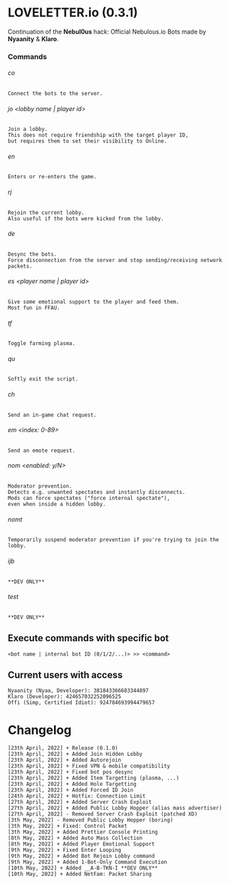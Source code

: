# LOVELETTER.io (0.3.1)
Continuation of the **Nebul0us** hack: Official Nebulous.io Bots made by **Nyaanity** &amp; **Klaro**.


### Commands


###### co
	Connect the bots to the server.


###### jo <lobby name | player id>
	Join a lobby.
	This does not require friendship with the target player ID,
	but requires them to set their visibility to Online.


###### en
	Enters or re-enters the game.


###### rj
	Rejoin the current lobby.
	Also useful if the bots were kicked from the lobby.


###### de
	Desync the bots.
	Force disconnection from the server and stop sending/receiving network packets.


###### es <player name | player id>
	Give some emotional support to the player and feed them.
	Most fun in FFAU.


###### tf
	Toggle farming plasma.


###### qu
	Softly exit the script.


###### ch <message>
	Send an in-game chat request.


###### em <index: 0-89>
	Send an emote request.


###### nom <max spectators> <max players> <enabled: y/N>
	Moderator prevention.
	Detects e.g. unwanted spectates and instantly disconnects.
	Mods can force spectates ("force internal spectate"),
	even when inside a hidden lobby.


###### nomt <timeout>
	Temporarily suspend moderator prevention if you're trying to join the lobby.


###### ijb <token>
	**DEV ONLY**


###### test
	**DEV ONLY**


## Execute commands with specific bot
	<bot name | internal bot ID (0/1/2/...)> >> <command>


## Current users with access
	Nyaanity (Nyaa, Developer): 381843366683344897
	Klaro (Developer): 424657032252096525
	Offi (Simp, Certified Idiot): 924784693994479657


# Changelog
	[23th April, 2022] + Release (0.1.0)
	[23th April, 2022] + Added Join Hidden Lobby
	[23th April, 2022] + Added Autorejoin
	[23th April, 2022] + Fixed VPN & mobile compatibility
	[23th April, 2022] + Fixed bot pos desync
	[23th April, 2022] + Added Item Targetting (plasma, ...)
	[23th April, 2022] + Added Hole Targetting
	[23th April, 2022] + Added Forced ID Join
	[24th April, 2022] + Hotfix: Connection Limit
	[27th April, 2022] + Added Server Crash Exploit
	[27th April, 2022] + Added Public Lobby Hopper (alias mass advertiser)
	[27th April, 2022] - Removed Server Crash Exploit (patched XD)
	[3th May, 2022] - Removed Public Lobby Hopper (boring)
	[3th May, 2022] + Fixed: Control Packet
	[3th May, 2022] + Added Prettier Console Printing
	[8th May, 2022] + Added Auto Mass Collection
	[8th May, 2022] + Added Player Emotional Support
	[9th May, 2022] + Fixed Enter Looping
	[9th May, 2022] + Added Bot Rejoin Lobby command
	[9th May, 2022] + Added 1-Bot-Only Command Execution
	[10th May, 2022] + Added __A-B-TKN-I **DEV ONLY**
	[10th May, 2022] + Added NetFam: Packet Sharing
